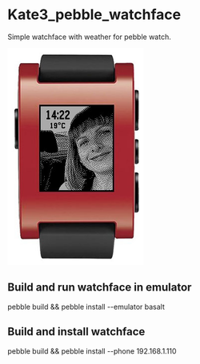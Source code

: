 # Kate3_pebble_watchface
Simple watchface with weather for pebble watch.

<img src="https://raw.githubusercontent.com/kvark85/Kate3_pebble_watchface/main/Images/Kate3.jpg" >

## Build and run watchface in emulator
pebble build && pebble install --emulator basalt

## Build and install watchface
pebble build && pebble install --phone 192.168.1.110

